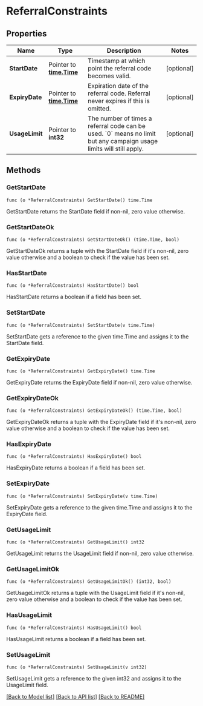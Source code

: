 # ReferralConstraints

## Properties

Name | Type | Description | Notes
------------ | ------------- | ------------- | -------------
**StartDate** | Pointer to [**time.Time**](time.Time.md) | Timestamp at which point the referral code becomes valid. | [optional] 
**ExpiryDate** | Pointer to [**time.Time**](time.Time.md) | Expiration date of the referral code. Referral never expires if this is omitted. | [optional] 
**UsageLimit** | Pointer to **int32** | The number of times a referral code can be used. &#x60;0&#x60; means no limit but any campaign usage limits will still apply.  | [optional] 

## Methods

### GetStartDate

`func (o *ReferralConstraints) GetStartDate() time.Time`

GetStartDate returns the StartDate field if non-nil, zero value otherwise.

### GetStartDateOk

`func (o *ReferralConstraints) GetStartDateOk() (time.Time, bool)`

GetStartDateOk returns a tuple with the StartDate field if it's non-nil, zero value otherwise
and a boolean to check if the value has been set.

### HasStartDate

`func (o *ReferralConstraints) HasStartDate() bool`

HasStartDate returns a boolean if a field has been set.

### SetStartDate

`func (o *ReferralConstraints) SetStartDate(v time.Time)`

SetStartDate gets a reference to the given time.Time and assigns it to the StartDate field.

### GetExpiryDate

`func (o *ReferralConstraints) GetExpiryDate() time.Time`

GetExpiryDate returns the ExpiryDate field if non-nil, zero value otherwise.

### GetExpiryDateOk

`func (o *ReferralConstraints) GetExpiryDateOk() (time.Time, bool)`

GetExpiryDateOk returns a tuple with the ExpiryDate field if it's non-nil, zero value otherwise
and a boolean to check if the value has been set.

### HasExpiryDate

`func (o *ReferralConstraints) HasExpiryDate() bool`

HasExpiryDate returns a boolean if a field has been set.

### SetExpiryDate

`func (o *ReferralConstraints) SetExpiryDate(v time.Time)`

SetExpiryDate gets a reference to the given time.Time and assigns it to the ExpiryDate field.

### GetUsageLimit

`func (o *ReferralConstraints) GetUsageLimit() int32`

GetUsageLimit returns the UsageLimit field if non-nil, zero value otherwise.

### GetUsageLimitOk

`func (o *ReferralConstraints) GetUsageLimitOk() (int32, bool)`

GetUsageLimitOk returns a tuple with the UsageLimit field if it's non-nil, zero value otherwise
and a boolean to check if the value has been set.

### HasUsageLimit

`func (o *ReferralConstraints) HasUsageLimit() bool`

HasUsageLimit returns a boolean if a field has been set.

### SetUsageLimit

`func (o *ReferralConstraints) SetUsageLimit(v int32)`

SetUsageLimit gets a reference to the given int32 and assigns it to the UsageLimit field.


[[Back to Model list]](../README.md#documentation-for-models) [[Back to API list]](../README.md#documentation-for-api-endpoints) [[Back to README]](../README.md)


